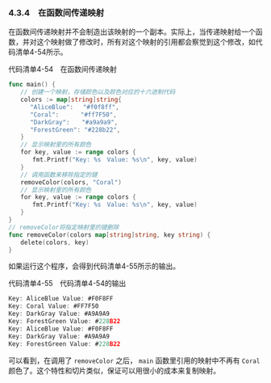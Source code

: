 ### 4.3.4　在函数间传递映射

在函数间传递映射并不会制造出该映射的一个副本。实际上，当传递映射给一个函数，并对这个映射做了修改时，所有对这个映射的引用都会察觉到这个修改，如代码清单4-54所示。

代码清单4-54　在函数间传递映射

```go
func main() {
　　// 创建一个映射，存储颜色以及颜色对应的十六进制代码
　　colors := map[string]string{
　　　 "AliceBlue":　 "#f0f8ff",
　　　 "Coral":　　　 "#ff7F50",
　　　 "DarkGray":　　"#a9a9a9",
　　　 "ForestGreen": "#228b22",
　　}
　　// 显示映射里的所有颜色
　　for key, value := range colors {
　　　　fmt.Printf("Key: %s　Value: %s\n", key, value)
　　}
　　// 调用函数来移除指定的键
　　removeColor(colors, "Coral")
　　// 显示映射里的所有颜色
　　for key, value := range colors {
　　　　fmt.Printf("Key: %s　Value: %s\n", key, value)
　　}
}
// removeColor将指定映射里的键删除
func removeColor(colors map[string]string, key string) {
　　delete(colors, key)
}
```

如果运行这个程序，会得到代码清单4-55所示的输出。

代码清单4-55　代码清单4-54的输出

```go
Key: AliceBlue Value: #F0F8FF
Key: Coral Value: #FF7F50
Key: DarkGray Value: #A9A9A9
Key: ForestGreen Value: #228B22
Key: AliceBlue Value: #F0F8FF
Key: DarkGray Value: #A9A9A9
Key: ForestGreen Value: #228B22
```

可以看到，在调用了 `removeColor` 之后， `main` 函数里引用的映射中不再有 `Coral` 颜色了。这个特性和切片类似，保证可以用很小的成本来复制映射。

